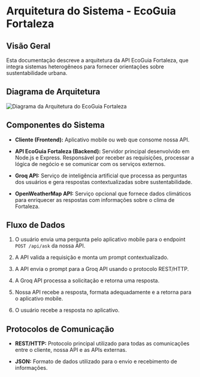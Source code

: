 # Arquitetura do Sistema - EcoGuia Fortaleza

## Visão Geral

Esta documentação descreve a arquitetura da API EcoGuia Fortaleza, que integra sistemas heterogêneos para fornecer orientações sobre sustentabilidade urbana.

## Diagrama de Arquitetura

![Diagrama da Arquitetura do EcoGuia Fortaleza](./img/imagem.png)

## Componentes do Sistema

- **Cliente (Frontend):** Aplicativo mobile ou web que consome nossa API.

- **API EcoGuia Fortaleza (Backend):** Servidor principal desenvolvido em Node.js e Express. Responsável por receber as requisições, processar a lógica de negócio e se comunicar com os serviços externos.

- **Groq API:** Serviço de inteligência artificial que processa as perguntas dos usuários e gera respostas contextualizadas sobre sustentabilidade.

- **OpenWeatherMap API:** Serviço opcional que fornece dados climáticos para enriquecer as respostas com informações sobre o clima de Fortaleza.

## Fluxo de Dados

1. O usuário envia uma pergunta pelo aplicativo mobile para o endpoint `POST /api/ask` da nossa API.

2. A API valida a requisição e monta um prompt contextualizado.

3. A API envia o prompt para a Groq API usando o protocolo REST/HTTP.

4. A Groq API processa a solicitação e retorna uma resposta.

5. Nossa API recebe a resposta, formata adequadamente e a retorna para o aplicativo mobile.

6. O usuário recebe a resposta no aplicativo.

## Protocolos de Comunicação

- **REST/HTTP:** Protocolo principal utilizado para todas as comunicações entre o cliente, nossa API e as APIs externas.

- **JSON:** Formato de dados utilizado para o envio e recebimento de informações.